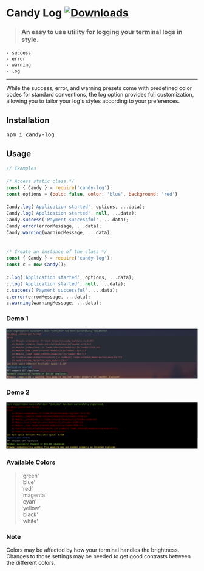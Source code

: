 # Candy Log [![Downloads](https://badgen.net/npm/dt/candy-log)](https://www.npmjs.com/package/candy-log)
> ### An easy to use utility for logging your terminal logs in style.
    - success
    - error 
    - warning
    - log
---
While the success, error, and warning presets come with predefined color codes for standard conventions, the log option provides full customization, allowing you to tailor your log's styles according to your preferences.

## Installation
<pre>npm i candy-log</pre>

## Usage
```javascript
// Examples

/* Access static class */
const { Candy } = require('candy-log');  
const options = {bold: false, color: 'blue', background: 'red'}

Candy.log('Application started', options, ...data);
Candy.log('Application started', null, ...data);
Candy.success('Payment successful', ...data);
Candy.error(errorMessage, ...data);
Candy.warning(warningMessage, ...data);


/* Create an instance of the class */
const { Candy } = require('candy-log');
const c = new Candy();

c.log('Application started', options, ...data);
c.log('Application started', null, ...data);
c.success('Payment successful', ...data);
c.error(errorMessage, ...data);
c.warning(warningMessage, ...data);
```
### Demo 1
![Demo 1](https://github.com/sindre-gangeskar/candy-log/blob/master/example1.png?raw=true)

### Demo 2
![Demo 2](https://github.com/sindre-gangeskar/candy-log/blob/master/example2.png?raw=true)

### Available Colors

> 'green'  
> 'blue'  
> 'red'  
> 'magenta'  
> 'cyan'  
> 'yellow'  
> 'black'  
> 'white'  


### Note
Colors may be affected by how your terminal handles the brightness.
Changes to those settings may be needed to get good contrasts between the different colors. 
